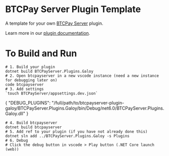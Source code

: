 # BTCPay Server Plugin Template

A template for your own [BTCPay Server](https://github.com/btcpayserver) plugin.

Learn more in our [plugin documentation](https://docs.btcpayserver.org/Development/Plugins/).

# To Build and Run
```
# 1. Build your plugin
dotnet build BTCPayServer.Plugins.Galoy
# 2. Open btcpayserver in a new vscode instance (need a new instance for debugging later on)
code btcpayserver
# 3. Add settings
`touch BTCPayServer/appsettings.dev.json`

```
{
  "DEBUG_PLUGINS": "/full/path/to/btcpayserver-plugin-galoy/BTCPayServer.Plugins.Galoy/bin/Debug/net6.0/BTCPayServer.Plugins.Galoy.dll"
}
```
# 4. Build btcpayserver
dotnet build btcpayserver
# 5. Add ref to your plugin (if you have not already done this)
dotnet sln add ../BTCPayServer.Plugins.Galoy -s Plugins
# 6. Debug
# Click the debug button in vscode > Play button (.NET Core launch (web))

```
